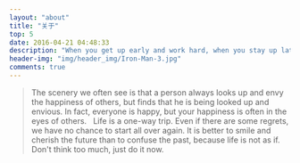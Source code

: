 ```yaml
---
layout: "about"
title: "关于"
top: 5
date: 2016-04-21 04:48:33
description: "When you get up early and work hard, when you stay up late, when you feel too tired to stand up again, but still support the night when you get up, that is the power of dreams."
header-img: "img/header_img/Iron-Man-3.jpg"
comments: true
---
```


> The scenery we often see is that a person always looks up and envy the happiness of others, but finds that he is being looked up and envious. In fact, everyone is happy, but your happiness is often in the eyes of others.
> &nbsp;
> Life is a one-way trip. Even if there are some regrets, we have no chance to start all over again. It is better to smile and cherish the future than to confuse the past, because life is not as if.
> &nbsp;
> Don't think too much, just do it now.